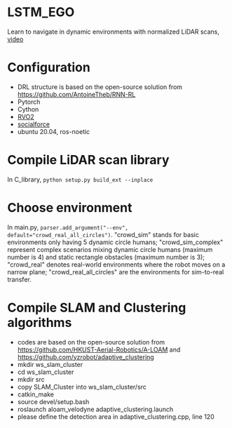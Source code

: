 # LSTM_EGO
Learn to navigate in dynamic environments with normalized LiDAR scans, [video](https://youtu.be/Eiyp8V8EjWo)

# Configuration
- DRL structure is based on the open-source solution from https://github.com/AntoineTheb/RNN-RL
- Pytorch
- Cython
- [RVO2](https://github.com/rebuttal-anonymous/Python-RVO2)
- [socialforce](https://github.com/yuxiang-gao/PySocialForce)
- ubuntu 20.04, ros-noetic

# Compile LiDAR scan library
In C_library, ```python setup.py build_ext --inplace```

# Choose environment
In main.py, ```parser.add_argument("--env", default="crowd_real_all_circles")```. "crowd_sim" stands for basic environments only having 5 dynamic circle humans; "crowd_sim_complex" represent complex scenarios mixing dynamic circle humans (maximum number is 4) and static rectangle obstacles (maximum number is 3); "crowd_real" denotes real-world environments where the robot moves on a narrow plane; "crowd_real_all_circles" are the environments for sim-to-real transfer.

# Compile SLAM and Clustering algorithms
- codes are based on the open-source solution from https://github.com/HKUST-Aerial-Robotics/A-LOAM and https://github.com/yzrobot/adaptive_clustering 
- mkdir ws_slam_cluster
- cd ws_slam_cluster
- mkdir src
- copy SLAM_Cluster into ws_slam_cluster/src
- catkin_make
- source devel/setup.bash
- roslaunch aloam_velodyne adaptive_clustering.launch
- please define the detection area in adaptive_clustering.cpp, line 120
